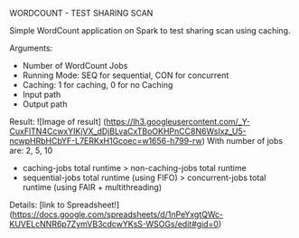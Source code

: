 WORDCOUNT - TEST SHARING SCAN

Simple WordCount application on Spark to test sharing scan using caching.

Arguments:
- Number of WordCount Jobs
- Running Mode: SEQ for sequential, CON for concurrent
- Caching: 1 for caching, 0 for no Caching
- Input path
- Output path

Result:
![Image of result]
(https://lh3.googleusercontent.com/_Y-CuxFlTN4CcwxYIKjVX_dDjBLvaCxTBoOKHPnCC8N6WsIxz_U5-ncwpHRbHCbYF-L7ERKxH1Gcoec=w1656-h799-rw)
With number of jobs are: 2, 5, 10
- caching-jobs total runtime > non-caching-jobs total runtime
- sequential-jobs total runtime (using FIFO) > concurrent-jobs total runtime (using FAIR + multithreading)

Details: [link to Spreadsheet!] (https://docs.google.com/spreadsheets/d/1nPeYxgtQWc-KUVELcNNR6p7ZymVB3cdcwYKsS-WSOGs/edit#gid=0)
